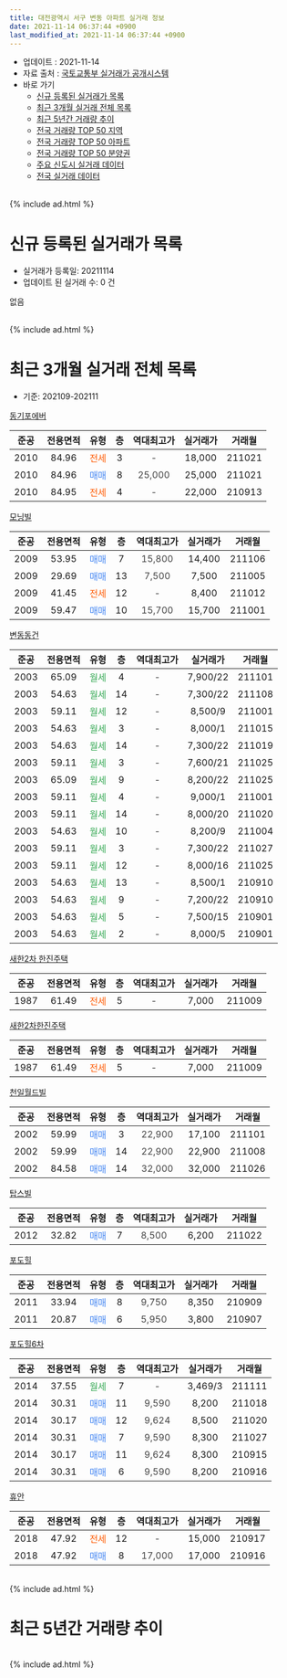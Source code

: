 ```yaml
---
title: 대전광역시 서구 변동 아파트 실거래 정보
date: 2021-11-14 06:37:44 +0900
last_modified_at: 2021-11-14 06:37:44 +0900
---
```


* 업데이트 : 2021-11-14
* 자료 출처 : [국토교통부 실거래가 공개시스템](http://rt.molit.go.kr)
* 바로 가기
    * [신규 등록된 실거래가 목록](#신규-등록된-실거래가-목록)
    * [최근 3개월 실거래 전체 목록](#최근-3개월-실거래-전체-목록)
    * [최근 5년간 거래량 추이](#최근-5년간-거래량-추이)
    * [전국 거래량 TOP 50 지역](https://inasie.github.io/apt-trade-info/최근-3개월-전국에서-가장-거래가-많이-발생한-지역)
    * [전국 거래량 TOP 50 아파트](https://inasie.github.io/apt-trade-info/최근-3개월-전국에서-가장-거래가-많이-발생한-아파트)
    * [전국 거래량 TOP 50 분양권](https://inasie.github.io/apt-trade-info/최근-3개월-전국에서-가장-거래가-많이-발생한-분양권)
    * [주요 신도시 실거래 데이터](https://inasie.github.io/apt-trade-info/주요-신도시)
    * [전국 실거래 데이터](https://inasie.github.io/apt-trade-info/전국)
<br>
{% include ad.html %}
<br>

# 신규 등록된 실거래가 목록
* 실거래가 등록일: 20211114
* 업데이트 된 실거래 수: 0 건

없음

<br>
{% include ad.html %}
<br>

# 최근 3개월 실거래 전체 목록
* 기준: 202109-202111


[동기포에버](https://search.naver.com/search.naver?query=%EB%8C%80%EC%A0%84%EA%B4%91%EC%97%AD%EC%8B%9C+%EC%84%9C%EA%B5%AC+%EB%B3%80%EB%8F%99+%EB%8F%99%EA%B8%B0%ED%8F%AC%EC%97%90%EB%B2%84)

|준공|전용면적|유형|층|역대최고가|실거래가|거래월|
|:---:|:---:|:---:|:---:|:---:|:---:|:---:|
|2010|84.96|<span style="color:#ff5a00">전세</span>|3|<span style="color:#444444">-</span>|18,000|211021|
|2010|84.96|<span style="color:#4285f3">매매</span>|8|<span style="color:#444444">25,000</span>|25,000|211021|
|2010|84.95|<span style="color:#ff5a00">전세</span>|4|<span style="color:#444444">-</span>|22,000|210913|

[모닝빌](https://search.naver.com/search.naver?query=%EB%8C%80%EC%A0%84%EA%B4%91%EC%97%AD%EC%8B%9C+%EC%84%9C%EA%B5%AC+%EB%B3%80%EB%8F%99+%EB%AA%A8%EB%8B%9D%EB%B9%8C)

|준공|전용면적|유형|층|역대최고가|실거래가|거래월|
|:---:|:---:|:---:|:---:|:---:|:---:|:---:|
|2009|53.95|<span style="color:#4285f3">매매</span>|7|<span style="color:#444444">15,800</span>|14,400|211106|
|2009|29.69|<span style="color:#4285f3">매매</span>|13|<span style="color:#444444">7,500</span>|7,500|211005|
|2009|41.45|<span style="color:#ff5a00">전세</span>|12|<span style="color:#444444">-</span>|8,400|211012|
|2009|59.47|<span style="color:#4285f3">매매</span>|10|<span style="color:#444444">15,700</span>|15,700|211001|

[변동동건](https://search.naver.com/search.naver?query=%EB%8C%80%EC%A0%84%EA%B4%91%EC%97%AD%EC%8B%9C+%EC%84%9C%EA%B5%AC+%EB%B3%80%EB%8F%99+%EB%B3%80%EB%8F%99%EB%8F%99%EA%B1%B4)

|준공|전용면적|유형|층|역대최고가|실거래가|거래월|
|:---:|:---:|:---:|:---:|:---:|:---:|:---:|
|2003|65.09|<span style="color:#34a853">월세</span>|4|<span style="color:#444444">-</span>|7,900/22|211101|
|2003|54.63|<span style="color:#34a853">월세</span>|14|<span style="color:#444444">-</span>|7,300/22|211108|
|2003|59.11|<span style="color:#34a853">월세</span>|12|<span style="color:#444444">-</span>|8,500/9|211001|
|2003|54.63|<span style="color:#34a853">월세</span>|3|<span style="color:#444444">-</span>|8,000/1|211015|
|2003|54.63|<span style="color:#34a853">월세</span>|14|<span style="color:#444444">-</span>|7,300/22|211019|
|2003|59.11|<span style="color:#34a853">월세</span>|3|<span style="color:#444444">-</span>|7,600/21|211025|
|2003|65.09|<span style="color:#34a853">월세</span>|9|<span style="color:#444444">-</span>|8,200/22|211025|
|2003|59.11|<span style="color:#34a853">월세</span>|4|<span style="color:#444444">-</span>|9,000/1|211001|
|2003|59.11|<span style="color:#34a853">월세</span>|14|<span style="color:#444444">-</span>|8,000/20|211020|
|2003|54.63|<span style="color:#34a853">월세</span>|10|<span style="color:#444444">-</span>|8,200/9|211004|
|2003|59.11|<span style="color:#34a853">월세</span>|3|<span style="color:#444444">-</span>|7,300/22|211027|
|2003|59.11|<span style="color:#34a853">월세</span>|12|<span style="color:#444444">-</span>|8,000/16|211025|
|2003|54.63|<span style="color:#34a853">월세</span>|13|<span style="color:#444444">-</span>|8,500/1|210910|
|2003|54.63|<span style="color:#34a853">월세</span>|9|<span style="color:#444444">-</span>|7,200/22|210910|
|2003|54.63|<span style="color:#34a853">월세</span>|5|<span style="color:#444444">-</span>|7,500/15|210901|
|2003|54.63|<span style="color:#34a853">월세</span>|2|<span style="color:#444444">-</span>|8,000/5|210901|

[새한2차 한진주택](https://search.naver.com/search.naver?query=%EB%8C%80%EC%A0%84%EA%B4%91%EC%97%AD%EC%8B%9C+%EC%84%9C%EA%B5%AC+%EB%B3%80%EB%8F%99+%EC%83%88%ED%95%9C2%EC%B0%A8+%ED%95%9C%EC%A7%84%EC%A3%BC%ED%83%9D)

|준공|전용면적|유형|층|역대최고가|실거래가|거래월|
|:---:|:---:|:---:|:---:|:---:|:---:|:---:|
|1987|61.49|<span style="color:#ff5a00">전세</span>|5|<span style="color:#444444">-</span>|7,000|211009|

[새한2차한진주택](https://search.naver.com/search.naver?query=%EB%8C%80%EC%A0%84%EA%B4%91%EC%97%AD%EC%8B%9C+%EC%84%9C%EA%B5%AC+%EB%B3%80%EB%8F%99+%EC%83%88%ED%95%9C2%EC%B0%A8%ED%95%9C%EC%A7%84%EC%A3%BC%ED%83%9D)

|준공|전용면적|유형|층|역대최고가|실거래가|거래월|
|:---:|:---:|:---:|:---:|:---:|:---:|:---:|
|1987|61.49|<span style="color:#ff5a00">전세</span>|5|<span style="color:#444444">-</span>|7,000|211009|

[천일월드빌](https://search.naver.com/search.naver?query=%EB%8C%80%EC%A0%84%EA%B4%91%EC%97%AD%EC%8B%9C+%EC%84%9C%EA%B5%AC+%EB%B3%80%EB%8F%99+%EC%B2%9C%EC%9D%BC%EC%9B%94%EB%93%9C%EB%B9%8C)

|준공|전용면적|유형|층|역대최고가|실거래가|거래월|
|:---:|:---:|:---:|:---:|:---:|:---:|:---:|
|2002|59.99|<span style="color:#4285f3">매매</span>|3|<span style="color:#444444">22,900</span>|17,100|211101|
|2002|59.99|<span style="color:#4285f3">매매</span>|14|<span style="color:#444444">22,900</span>|22,900|211008|
|2002|84.58|<span style="color:#4285f3">매매</span>|14|<span style="color:#444444">32,000</span>|32,000|211026|

[탑스빌](https://search.naver.com/search.naver?query=%EB%8C%80%EC%A0%84%EA%B4%91%EC%97%AD%EC%8B%9C+%EC%84%9C%EA%B5%AC+%EB%B3%80%EB%8F%99+%ED%83%91%EC%8A%A4%EB%B9%8C)

|준공|전용면적|유형|층|역대최고가|실거래가|거래월|
|:---:|:---:|:---:|:---:|:---:|:---:|:---:|
|2012|32.82|<span style="color:#4285f3">매매</span>|7|<span style="color:#444444">8,500</span>|6,200|211022|

[포도힐](https://search.naver.com/search.naver?query=%EB%8C%80%EC%A0%84%EA%B4%91%EC%97%AD%EC%8B%9C+%EC%84%9C%EA%B5%AC+%EB%B3%80%EB%8F%99+%ED%8F%AC%EB%8F%84%ED%9E%90)

|준공|전용면적|유형|층|역대최고가|실거래가|거래월|
|:---:|:---:|:---:|:---:|:---:|:---:|:---:|
|2011|33.94|<span style="color:#4285f3">매매</span>|8|<span style="color:#444444">9,750</span>|8,350|210909|
|2011|20.87|<span style="color:#4285f3">매매</span>|6|<span style="color:#444444">5,950</span>|3,800|210907|

[포도힐6차](https://search.naver.com/search.naver?query=%EB%8C%80%EC%A0%84%EA%B4%91%EC%97%AD%EC%8B%9C+%EC%84%9C%EA%B5%AC+%EB%B3%80%EB%8F%99+%ED%8F%AC%EB%8F%84%ED%9E%906%EC%B0%A8)

|준공|전용면적|유형|층|역대최고가|실거래가|거래월|
|:---:|:---:|:---:|:---:|:---:|:---:|:---:|
|2014|37.55|<span style="color:#34a853">월세</span>|7|<span style="color:#444444">-</span>|3,469/3|211111|
|2014|30.31|<span style="color:#4285f3">매매</span>|11|<span style="color:#444444">9,590</span>|8,200|211018|
|2014|30.17|<span style="color:#4285f3">매매</span>|12|<span style="color:#444444">9,624</span>|8,500|211020|
|2014|30.31|<span style="color:#4285f3">매매</span>|7|<span style="color:#444444">9,590</span>|8,300|211027|
|2014|30.17|<span style="color:#4285f3">매매</span>|11|<span style="color:#444444">9,624</span>|8,300|210915|
|2014|30.31|<span style="color:#4285f3">매매</span>|6|<span style="color:#444444">9,590</span>|8,200|210916|

[휴안](https://search.naver.com/search.naver?query=%EB%8C%80%EC%A0%84%EA%B4%91%EC%97%AD%EC%8B%9C+%EC%84%9C%EA%B5%AC+%EB%B3%80%EB%8F%99+%ED%9C%B4%EC%95%88)

|준공|전용면적|유형|층|역대최고가|실거래가|거래월|
|:---:|:---:|:---:|:---:|:---:|:---:|:---:|
|2018|47.92|<span style="color:#ff5a00">전세</span>|12|<span style="color:#444444">-</span>|15,000|210917|
|2018|47.92|<span style="color:#4285f3">매매</span>|8|<span style="color:#444444">17,000</span>|17,000|210916|


<br>
{% include ad.html %}
<br>

# 최근 5년간 거래량 추이


<div style="width:100%;">
    <canvas id="deal_progress" height="200"></canvas>
</div>

<script>
new Chart(document.getElementById("deal_progress"), {
    type: 'line',
    data: {
        labels: ['201611','201612','201701','201702','201703','201704','201705','201706','201707','201708','201709','201710','201711','201712','201801','201802','201803','201804','201805','201806','201807','201808','201809','201810','201811','201812','201901','201902','201903','201904','201905','201906','201907','201908','201909','201910','201911','201912','202001','202002','202003','202004','202005','202006','202007','202008','202009','202010','202011','202012','202101','202102','202103','202104','202105','202106','202107','202108','202109','202110','202111'],
        datasets: [{
            label: '매매',
            pointRadius: 1,
            data: [21, 9, 4, 5, 14, 6, 17, 9, 23, 10, 13, 13, 19, 12, 12, 4, 16, 11, 10, 8, 8, 6, 7, 10, 3, 31, 2, 6, 5, 5, 8, 3, 2, 3, 9, 3, 5, 7, 8, 6, 29, 8, 9, 8, 7, 10, 17, 7, 0, 8, 5, 8, 16, 18, 11, 10, 6, 7, 5, 9, 2],
            borderColor: "rgba(255, 201, 14, 1)",
            backgroundColor: "rgba(255, 201, 14, 0.5)",
            fill: false,
            lineTension: 0
        },{
            label: '전월세',
            pointRadius: 1,
            data: [21, 13, 13, 10, 24, 25, 11, 17, 12, 9, 11, 6, 8, 13, 13, 19, 11, 12, 12, 9, 10, 7, 6, 9, 11, 7, 17, 6, 13, 11, 23, 17, 24, 13, 11, 17, 14, 12, 1, 11, 15, 9, 15, 13, 12, 5, 11, 8, 6, 11, 6, 5, 8, 20, 26, 20, 24, 9, 6, 14, 3],
            borderColor: "rgba(0, 141, 185, 1)",
            backgroundColor: "rgba(0, 141, 185, 0.5)",
            fill: false,
            lineTension: 0
        }
        ]
    },
    options: {
        responsive: true,
        title: {
            display: false
        },
        tooltips: {
            mode: 'index',
            intersect: false
        },
        hover: {
            mode: 'nearest',
            intersect: true
        },
        scales: {
            xAxes: [{
                display: true,
                scaleLabel: {
                    display: true,
                    labelString: '년/월'
                }
            }],
            yAxes: [{
                display: true,
                ticks: {
                    suggestedMin: 0,
                },
                scaleLabel: {
                    display: true,
                    labelString: '실거래 수'
                }
            }]
        }
    }
});

</script>


<br>
{% include ad.html %}
<br>

